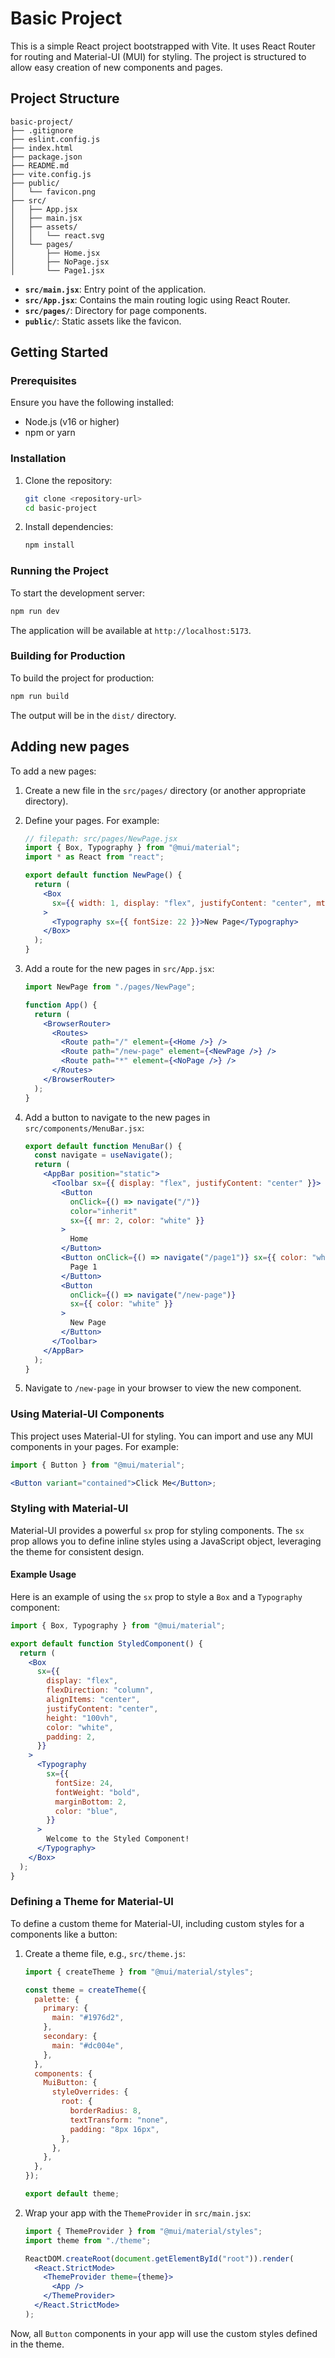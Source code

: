 # Basic Project

This is a simple React project bootstrapped with Vite. It uses React Router for routing and Material-UI (MUI) for styling. The project is structured to allow easy creation of new components and pages.

## Project Structure

```
basic-project/
├── .gitignore
├── eslint.config.js
├── index.html
├── package.json
├── README.md
├── vite.config.js
├── public/
│   └── favicon.png
├── src/
│   ├── App.jsx
│   ├── main.jsx
│   ├── assets/
│   │   └── react.svg
│   └── pages/
│       ├── Home.jsx
│       ├── NoPage.jsx
│       └── Page1.jsx
```

- **`src/main.jsx`**: Entry point of the application.
- **`src/App.jsx`**: Contains the main routing logic using React Router.
- **`src/pages/`**: Directory for page components.
- **`public/`**: Static assets like the favicon.

## Getting Started

### Prerequisites

Ensure you have the following installed:

- Node.js (v16 or higher)
- npm or yarn

### Installation

1. Clone the repository:

   ```bash
   git clone <repository-url>
   cd basic-project
   ```

2. Install dependencies:
   ```bash
   npm install
   ```

### Running the Project

To start the development server:

```bash
npm run dev
```

The application will be available at `http://localhost:5173`.

### Building for Production

To build the project for production:

```bash
npm run build
```

The output will be in the `dist/` directory.

## Adding new pages

To add a new pages:

1. Create a new file in the `src/pages/` directory (or another appropriate directory).
2. Define your pages. For example:

   ```jsx
   // filepath: src/pages/NewPage.jsx
   import { Box, Typography } from "@mui/material";
   import * as React from "react";

   export default function NewPage() {
     return (
       <Box
         sx={{ width: 1, display: "flex", justifyContent: "center", mt: 10 }}
       >
         <Typography sx={{ fontSize: 22 }}>New Page</Typography>
       </Box>
     );
   }
   ```

3. Add a route for the new pages in `src/App.jsx`:

   ```jsx
   import NewPage from "./pages/NewPage";

   function App() {
     return (
       <BrowserRouter>
         <Routes>
           <Route path="/" element={<Home />} />
           <Route path="/new-page" element={<NewPage />} />
           <Route path="*" element={<NoPage />} />
         </Routes>
       </BrowserRouter>
     );
   }
   ```

4. Add a button to navigate to the new pages in `src/components/MenuBar.jsx`:

   ```jsx
   export default function MenuBar() {
     const navigate = useNavigate();
     return (
       <AppBar position="static">
         <Toolbar sx={{ display: "flex", justifyContent: "center" }}>
           <Button
             onClick={() => navigate("/")}
             color="inherit"
             sx={{ mr: 2, color: "white" }}
           >
             Home
           </Button>
           <Button onClick={() => navigate("/page1")} sx={{ color: "white" }}>
             Page 1
           </Button>
           <Button
             onClick={() => navigate("/new-page")}
             sx={{ color: "white" }}
           >
             New Page
           </Button>
         </Toolbar>
       </AppBar>
     );
   }
   ```

5. Navigate to `/new-page` in your browser to view the new component.

### Using Material-UI Components

This project uses Material-UI for styling. You can import and use any MUI components in your pages. For example:

```jsx
import { Button } from "@mui/material";

<Button variant="contained">Click Me</Button>;
```

### Styling with Material-UI

Material-UI provides a powerful `sx` prop for styling components. The `sx` prop allows you to define inline styles using a JavaScript object, leveraging the theme for consistent design.

#### Example Usage

Here is an example of using the `sx` prop to style a `Box` and a `Typography` component:

```jsx
import { Box, Typography } from "@mui/material";

export default function StyledComponent() {
  return (
    <Box
      sx={{
        display: "flex",
        flexDirection: "column",
        alignItems: "center",
        justifyContent: "center",
        height: "100vh",
        color: "white",
        padding: 2,
      }}
    >
      <Typography
        sx={{
          fontSize: 24,
          fontWeight: "bold",
          marginBottom: 2,
          color: "blue",
        }}
      >
        Welcome to the Styled Component!
      </Typography>
    </Box>
  );
}
```

### Defining a Theme for Material-UI

To define a custom theme for Material-UI, including custom styles for a components like a button:

1. Create a theme file, e.g., `src/theme.js`:

   ```jsx
   import { createTheme } from "@mui/material/styles";

   const theme = createTheme({
     palette: {
       primary: {
         main: "#1976d2",
       },
       secondary: {
         main: "#dc004e",
       },
     },
     components: {
       MuiButton: {
         styleOverrides: {
           root: {
             borderRadius: 8,
             textTransform: "none",
             padding: "8px 16px",
           },
         },
       },
     },
   });

   export default theme;
   ```

2. Wrap your app with the `ThemeProvider` in `src/main.jsx`:

   ```jsx
   import { ThemeProvider } from "@mui/material/styles";
   import theme from "./theme";

   ReactDOM.createRoot(document.getElementById("root")).render(
     <React.StrictMode>
       <ThemeProvider theme={theme}>
         <App />
       </ThemeProvider>
     </React.StrictMode>
   );
   ```

Now, all `Button` components in your app will use the custom styles defined in the theme.
